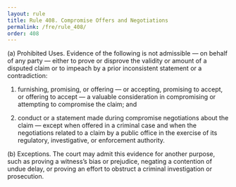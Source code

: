 ```yaml
---
layout: rule
title: Rule 408. Compromise Offers and Negotiations
permalink: /fre/rule_408/
order: 408
---
```


(a) Prohibited Uses. Evidence of the following is not admissible — on behalf of any party — either to prove or disprove the validity or amount of a disputed claim or to impeach by a prior inconsistent statement or a contradiction:


1. furnishing, promising, or offering — or accepting, promising to accept, or offering to accept — a valuable consideration in compromising or attempting to compromise the claim; and


2. conduct or a statement made during compromise negotiations about the claim — except when offered in a criminal case and when the negotiations related to a claim by a public office in the exercise of its regulatory, investigative, or enforcement authority.


(b) Exceptions. The court may admit this evidence for another purpose, such as proving a witness’s bias or prejudice, negating a contention of undue delay, or proving an effort to obstruct a criminal investigation or prosecution.

